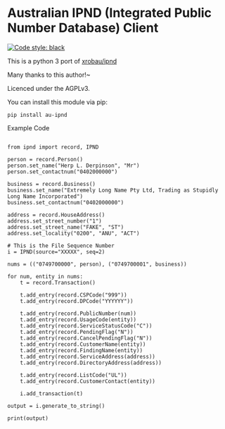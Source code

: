 # Australian IPND (Integrated Public Number Database) Client

[![Code style: black](https://img.shields.io/badge/code%20style-black-000000.svg)](https://github.com/python/black)


This is a python 3 port of [xrobau/ipnd](https://github.com/xrobau/ipnd)

Many thanks to this author!~

Licenced under the AGPLv3.

You can install this module via pip:


```
pip install au-ipnd
```


Example Code

```

from ipnd import record, IPND

person = record.Person()
person.set_name("Herp L. Derpinson", "Mr")
person.set_contactnum("0402000000")

business = record.Business()
business.set_name("Extremely Long Name Pty Ltd, Trading as Stupidly Long Name Incorporated")
business.set_contactnum("0402000000")

address = record.HouseAddress()
address.set_street_number("1")
address.set_street_name("FAKE", "ST")
address.set_locality("0200", "ANU", "ACT")

# This is the File Sequence Number
i = IPND(source="XXXXX", seq=2)

nums = (("0749700000", person), ("0749700001", business))

for num, entity in nums:
    t = record.Transaction()

    t.add_entry(record.CSPCode("999"))
    t.add_entry(record.DPCode("YYYYYY"))

    t.add_entry(record.PublicNumber(num))
    t.add_entry(record.UsageCode(entity))
    t.add_entry(record.ServiceStatusCode("C"))
    t.add_entry(record.PendingFlag("N"))
    t.add_entry(record.CancelPendingFlag("N"))
    t.add_entry(record.CustomerName(entity))
    t.add_entry(record.FindingName(entity))
    t.add_entry(record.ServiceAddress(address))
    t.add_entry(record.DirectoryAddress(address))

    t.add_entry(record.ListCode("UL"))
    t.add_entry(record.CustomerContact(entity))

    i.add_transaction(t)

output = i.generate_to_string()

print(output)

```

